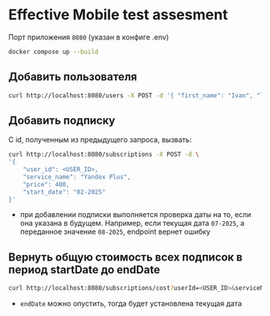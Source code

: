 # Effective Mobile test assesment

Порт приложения `8080` (указан в конфиге .env)

```sh
docker compose up --build
```

## Добавить пользователя

```sh
curl http://localhost:8080/users -X POST -d '{ "first_name": "Ivan", "last_name": "Ivanov" }'
```

## Добавить подписку

С id, полученным из предыдущего запроса, вызвать:

```sh
curl http://localhost:8080/subscriptions -X POST -d \
'{
    "user_id": <USER_ID>,
    "service_name": "Yandex Plus",
    "price": 400,
    "start_date": "02-2025"
}'
```

- при добавлении подписки выполняется проверка даты на то, если она указана в будущем. Например, если текущая дата `07-2025`, а переданное значение `08-2025`, endpoint вернет ошибку

## Вернуть общую стоимость всех подписок в период startDate до endDate

```sh
curl http://localhost:8080/subscriptions/cost?userId=<USER_ID>&serviceName=<SERVICE_NAME>&startDate=date_1&endDate=date_2
```

- `endDate` можно опустить, тогда будет установлена текущая дата
